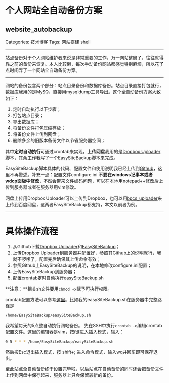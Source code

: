 ﻿# 个人网站全自动备份方案
## website_autobackup

Categories: 技术博客
Tags: 网站搭建 shell

---
站点备份对于个人网站维护者来说是非常重要的工作，万一网站整崩了，往往就得靠之前的备份来恢复。本人比较懒，每次手动备份网站都感觉特别麻烦，所以花了点时间弄了一个网站全自动备份方案。

---
网站的备份包含两个部分：站点目录备份和数据库备份。站点目录直接打包就行，数据库我用的是MySQ，直接用mysqldump工具导出。这个全自动备份方案大致如下：

1. 定时自动执行以下步骤；
2. 打包站点目录；
3. 导出数据库；
4. 将备份文件打包压缩存放；
5. 将备份文件上传到网盘；
6. 删除多余的旧版本备份文件以节省服务器空间；

其中**定时自动执行**可通过crontab来实现，**上传网盘**我用的是[Dropbox Uploader][1]脚本，其余工作我写了一个EasySiteBackup脚本来完成。

EasySiteBackup脚本具体的代码、配置文件和使用说明我已经上传到[Github][2]，这里不再赘述。补充一点：配置文件configure.ini **不要在windows记事本或者wdcp面板中修改**，不然会带来文件编码问题，可以在本地用notepad++修改后上传到服务器或者在服务器用vim修改。

网盘上传用Dropbox Uploader可以上传到Dropbox，也可以用[bpcs_uploader][3]来上传到百度网盘，这两者EasySiteBackup都支持，本文以前者为例。

---
# 具体操作流程
1. 从Github下载[Dropbox Uploader][4]和[EasySiteBackup][5]；
2. 上传Dropbox Uploader到服务器并配置好，参照其Github上的说明就行，我就不啰嗦了，配置完后确保其上传命令有效；
3. 参照Github上EasySiteBackup的说明，在本地修改configure.ini配置；
4. 上传EasySiteBackup到服务器；
5. 配置crontab定时自动执行easySiteBackup.sh

**注意：**相关sh文件要用```chmod +x```赋予可执行权限。

crontab配置方法可以参考[这里][6]。比如我的easySiteBackup.sh在服务器中完整路径是
```bash
/home/EasySiteBackup/easySiteBackup.sh
```
我希望每天的5点整自动执行网站备份。
先在SSH中执行```crontab -e```编辑crontab配置文件。这里的编辑器是vim，按i键进入插入模式，输入：
```bash
0 5 * * * /home/EasySiteBackup/easySiteBackup.sh
```
然后按Esc退出插入模式，按 shift+; 进入命令模式，输入wq并回车即可保存退出。

至此站点全自动备份终于设置完毕啦，以后站点在自动备份的同时还会把备份文件上传到网盘中保存起来，服务器上只会保留较新的备份。


  [1]: https://github.com/andreafabrizi/Dropbox-Uploader "Github: Dropbox Uploader"
  [2]: https://github.com/mightbxg/EasySiteBackup "Github: EasySiteBackup"
  [3]: https://github.com/oott123/bpcs_uploader "Github: bpcs_uploader"
  [4]: https://github.com/andreafabrizi/Dropbox-Uploader "Github: Dropbox Uploader"
  [5]: https://github.com/mightbxg/EasySiteBackup "Github: EasySiteBackup"
  [6]: http://www.cnblogs.com/longjshz/p/5779215.html "Linux下的crontab定时执行任务命令详解"